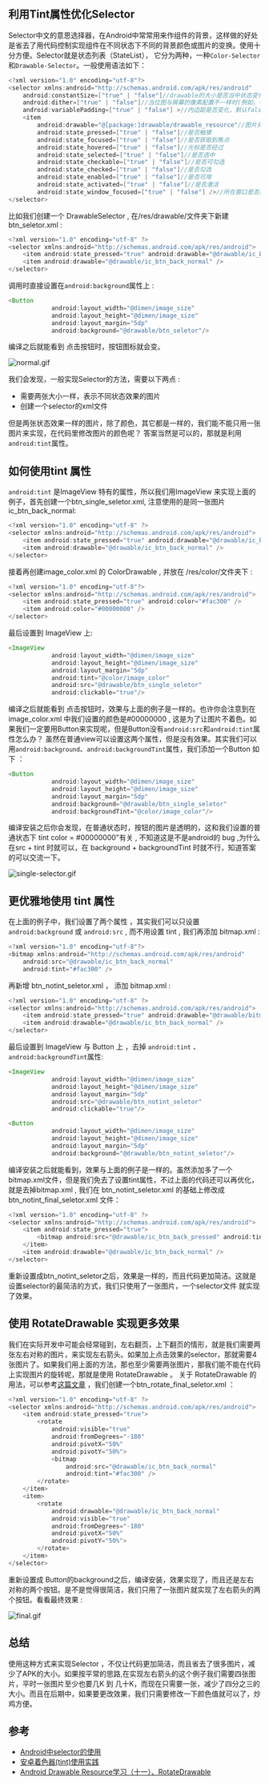 ## 利用Tint属性优化Selector

Selector中文的意思选择器，在Android中常常用来作组件的背景，这样做的好处是省去了用代码控制实现组件在不同状态下不同的背景颜色或图片的变换。使用十分方便。Selector就是状态列表（StateList）， 它分为两种，一种`Color-Selector` 和`Drawable-Selector`。一般使用语法如下：
```java
<?xml version="1.0" encoding="utf-8"?>
<selector xmlns:android="http://schemas.android.com/apk/res/android"
    android:constantSize=["true" | "false"]//drawable的大小是否当中状态变化，true表示是变化，false表示不变换，默认为false
    android:dither=["true" | "false"]//当位图与屏幕的像素配置不一样时(例如，一个ARGB为8888的位图与RGB为555的屏幕)会自行递色(dither)。设置为false时不可递色。默认true
    android:variablePadding=["true" | "false"] >//内边距是否变化，默认false
    <item
        android:drawable="@[package:]drawable/drawable_resource"//图片资源
        android:state_pressed=["true" | "false"]//是否触摸
        android:state_focused=["true" | "false"]//是否获取到焦点
        android:state_hovered=["true" | "false"]//光标是否经过
        android:state_selected=["true" | "false"]//是否选中
        android:state_checkable=["true" | "false"]//是否可勾选
        android:state_checked=["true" | "false"]//是否勾选
        android:state_enabled=["true" | "false"]//是否可用
        android:state_activated=["true" | "false"]//是否激活
        android:state_window_focused=["true" | "false"] />//所在窗口是否获取焦点
</selector>
```
比如我们创建一个 DrawableSelector , 在/res/drawable/文件夹下新建btn_seletor.xml :
```java
<?xml version="1.0" encoding="utf-8" ?>
<selector xmlns:android="http://schemas.android.com/apk/res/android">
    <item android:state_pressed="true" android:drawable="@drawable/ic_btn_back_pressed" />
    <item android:drawable="@drawable/ic_btn_back_normal" />
</selector>
```
调用时直接设置在`android:background`属性上 : 
```java
<Button
            android:layout_width="@dimen/image_size"
            android:layout_height="@dimen/image_size"
            android:layout_margin="5dp"
            android:background="@drawable/btn_seletor"/>
```
编译之后就能看到 点击按钮时，按钮图标就会变。

![normal.gif](http://upload-images.jianshu.io/upload_images/1155837-51bce70ab3565c02.gif?imageMogr2/auto-orient/strip)


我们会发现，一般实现Selector的方法，需要以下两点 : 
+ 需要两张大小一样，表示不同状态效果的图片
+ 创建一个selector的xml文件

但是两张状态效果一样的图片，除了颜色，其它都是一样的，我们能不能只用一张图片来实现，在代码里修改图片的颜色呢？ 答案当然是可以的，那就是利用`android:tint`属性。

## 如何使用tint 属性
`android:tint` 是ImageView 特有的属性，所以我们用ImageView 来实现上面的例子，首先创建一个btn_single_seletor.xml, 注意使用的是同一张图片ic_btn_back_normal:
```java
<?xml version="1.0" encoding="utf-8" ?>
<selector xmlns:android="http://schemas.android.com/apk/res/android">
    <item android:state_pressed="true" android:drawable="@drawable/ic_btn_back_normal" />
    <item android:drawable="@drawable/ic_btn_back_normal" />
</selector>
```
接着再创建image_color.xml 的 ColorDrawable , 并放在 /res/color/文件夹下 :
```java
<?xml version="1.0" encoding="utf-8"?>
<selector xmlns:android="http://schemas.android.com/apk/res/android">
    <item android:state_pressed="true" android:color="#fac300" />
    <item android:color="#00000000" />
</selector>
```
最后设置到 ImageView 上:
```java
<ImageView
            android:layout_width="@dimen/image_size"
            android:layout_height="@dimen/image_size"
            android:layout_margin="5dp"
            android:tint="@color/image_color"
            android:src="@drawable/btn_single_seletor"
            android:clickable="true"/>
```
编译之后就能看到 点击按钮时，效果与上面的例子是一样的。也许你会注意到在image_color.xml 中我们设置的颜色是#00000000 , 这是为了让图片不着色。如果我们一定要用Button来实现呢，但是Button没有`android:src`和`android:tint`属性怎么办？ 虽然在普通view可以设置这两个属性，但是没有效果。其实我们可以用`android:background`、`android:backgroundTint`属性，我们添加一个Button 如下 ：
```java
<Button
            android:layout_width="@dimen/image_size"
            android:layout_height="@dimen/image_size"
            android:layout_margin="5dp"
            android:background="@drawable/btn_single_seletor"
            android:backgroundTint="@color/image_color"/>
```
编译安装之后你会发现，在普通状态时，按钮的图片是透明的，这和我们设置的普通状态下 tint color = #00000000"有关 , 不知道这是不是android的 bug ,为什么在src + tint 时就可以，在 background + backgroundTint 时就不行，知道答案的可以交流一下。

![single-selector.gif](http://upload-images.jianshu.io/upload_images/1155837-64940622c47fd763.gif?imageMogr2/auto-orient/strip)


## 更优雅地使用 tint 属性
在上面的例子中，我们设置了两个属性 ，其实我们可以只设置 `android:background` 或 `android:src` , 而不用设置 tint , 我们再添加 bitmap.xml :
```java
<?xml version="1.0" encoding="utf-8"?>
<bitmap xmlns:android="http://schemas.android.com/apk/res/android"
    android:src="@drawable/ic_btn_back_normal"
    android:tint="#fac300" />
```
再新增 btn_notint_seletor.xml ， 添加 bitmap.xml : 
```java
<?xml version="1.0" encoding="utf-8" ?>
<selector xmlns:android="http://schemas.android.com/apk/res/android">
    <item android:state_pressed="true" android:drawable="@drawable/bitmap" />
    <item android:drawable="@drawable/ic_btn_back_normal" />
</selector>
```
最后设置到 ImageView 与 Button 上 ，去掉  `android:tint` 、`android:backgroundTint`属性:
```java
<ImageView
            android:layout_width="@dimen/image_size"
            android:layout_height="@dimen/image_size"
            android:layout_margin="5dp"
            android:src="@drawable/btn_notint_seletor"
            android:clickable="true"/>

<Button
            android:layout_width="@dimen/image_size"
            android:layout_height="@dimen/image_size"
            android:layout_margin="5dp"
            android:background="@drawable/btn_notint_seletor"/>
```
编译安装之后就能看到，效果与上面的例子是一样的。虽然添加多了一个bitmap.xml文件，但是我们免去了设置tint属性，不过上面的代码还可以再优化，就是去掉bitmap.xml  , 我们在 btn_notint_seletor.xml  的基础上修改成 btn_notint_final_seletor.xml  文件：
```java
<?xml version="1.0" encoding="utf-8" ?>
<selector xmlns:android="http://schemas.android.com/apk/res/android">
    <item android:state_pressed="true">
        <bitmap android:src="@drawable/ic_btn_back_pressed" android:tint="#fac300" />
    </item>
    <item android:drawable="@drawable/ic_btn_back_normal" />
</selector>
```
重新设置成btn_notint_seletor之后，效果是一样的，而且代码更加简洁。这就是设置selector的最简洁的方式，我们只使用了一张图片，一个selector文件 就实现了效果。

## 使用 RotateDrawable  实现更多效果 
我们在实际开发中可能会经常碰到，左右翻页，上下翻页的情形，就是我们需要两张左右对称的图片，来实现左右箭头。如果加上点击效果的selector，那就需要4张图片了。如果我们用上面的方法，那也至少需要两张图片，那我们能不能在代码上实现图片的旋转呢，那就是使用 RotateDrawable 。 关于 RotateDrawable 的用法，可以参考[这篇文章](http://blog.csdn.net/lonelyroamer/article/details/8252533) ，我们创建一个btn_rotate_final_seletor.xml ：
```java
<?xml version="1.0" encoding="utf-8" ?>
<selector xmlns:android="http://schemas.android.com/apk/res/android">
    <item android:state_pressed="true">
        <rotate
            android:visible="true"
            android:fromDegrees="-180"
            android:pivotX="50%"
            android:pivotY="50%">
            <bitmap
                android:src="@drawable/ic_btn_back_normal"
                android:tint="#fac300" />
        </rotate>
    </item>
    <item>
        <rotate
            android:drawable="@drawable/ic_btn_back_normal"
            android:visible="true"
            android:fromDegrees="-180"
            android:pivotX="50%"
            android:pivotY="50%">
        </rotate>
    </item>
</selector>
```
重新设置成 Button的background之后，编译安装，效果实现了，而且还是左右对称的两个按钮。是不是觉得很简洁，我们只用了一张图片就实现了左右箭头的两个按钮。看看最终效果 :

![final.gif](http://upload-images.jianshu.io/upload_images/1155837-c8fda7cfe387b486.gif?imageMogr2/auto-orient/strip)


## 总结
使用这种方式来实现Selector ，不仅让代码更加简洁，而且省去了很多图片，减少了APK的大小。如果按平常的思路,在实现左右箭头的这个例子我们需要四张图片，平时一张图片至少也要几K 到 几十K，而现在只需要一张，减少了四分之三的大小。而且在后期中，如果要更改效果，我们只需要修改一下颜色值就可以了，炒鸡方便。

## 参考
+ [Android中selector的使用](http://blog.csdn.net/wenwen091100304/article/details/49667293)
+ [安卓着色器(tint)使用实践](http://www.jianshu.com/p/6bd7dd1cd491)
+ [Android Drawable Resource学习（十一）、RotateDrawable](http://blog.csdn.net/lonelyroamer/article/details/8252533)